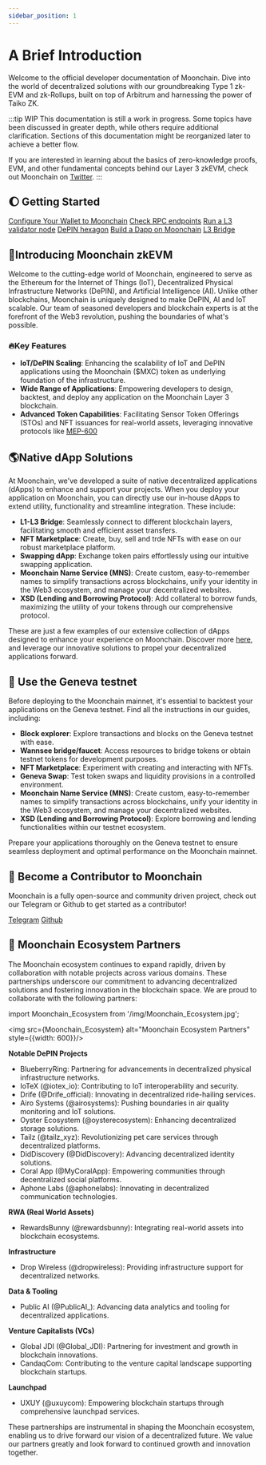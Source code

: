 ```yaml
---
sidebar_position: 1
---
```


# A Brief Introduction

Welcome to the official developer documentation of Moonchain. Dive into the world of decentralized solutions with our groundbreaking Type 1 zk-EVM and zk-Rollups, built on top of Arbitrum and harnessing the power of Taiko ZK.

:::tip WIP
This documentation is still a work in progress. Some topics have been discussed in greater depth, while others require additional clarification. Sections of this documentation might be reorganized later to achieve a better flow.

If you are interested in learning about the basics of zero-knowledge proofs, EVM, and other fundamental concepts behind our Layer 3 zkEVM, check out Moonchain on [Twitter](https://twitter.com/Moonchain_com).
:::

## 🌔 Getting Started

<a href="/docs/Moonchain-Design/Chains-and-Testnets" class="big-button">Configure Your Wallet to Moonchain</a>
<a href="/docs/Resources/RPC-Configuration" class="big-button">Check RPC endpoints</a>
<a href="docs/Testnet-Tutorials/Run-Moonchain-Supernode" class="big-button">Run a L3 validator node</a>
<a href="/docs/Moonchain-Design/Hexagons" class="big-button">DePIN hexagon</a>
<a href="/docs/Testnet-Tutorials/Build-A-Dapp" class="big-button">Build a Dapp on Moonchain</a>
<a href="/docs/Mainnet-Tutorials/Using-The-L3-Bridge" class="big-button">L3 Bridge</a>

## 📖Introducing Moonchain zkEVM

Welcome to the cutting-edge world of Moonchain, engineered to serve as the Ethereum for the Internet of Things (IoT), Decentralized Physical Infrastructure Networks (DePIN), and Artificial Intelligence (AI). Unlike other blockchains, Moonchain is uniquely designed to make DePIN, AI and IoT scalable. Our team of seasoned developers and blockchain experts is at the forefront of the Web3 revolution, pushing the boundaries of what's possible.

### 🔥Key Features

- **IoT/DePIN Scaling**: Enhancing the scalability of IoT and DePIN applications using the Moonchain ($MXC) token as underlying foundation of the infrastructure.
- **Wide Range of Applications**: Empowering developers to design, backtest, and deploy any application on the Moonchain Layer 3 blockchain.
- **Advanced Token Capabilities**: Facilitating Sensor Token Offerings (STOs) and NFT issuances for real-world assets, leveraging innovative protocols like [MEP-600](/docs/Moonchain-Design/MEPs-Moonchain)

## 🌎Native dApp Solutions

At Moonchain, we've developed a suite of native decentralized applications (dApps) to enhance and support your projects. When you deploy your application on Moonchain, you can directly use our in-house dApps to extend utility, functionality and streamline integration. These include:

- **L1-L3 Bridge**: Seamlessly connect to different blockchain layers, facilitating smooth and efficient asset transfers.
- **NFT Marketplace**: Create, buy, sell and trde NFTs with ease on our robust marketplace platform.
- **Swapping dApp**: Exchange token pairs effortlessly using our intuitive swapping application.
- **Moonchain Name Service (MNS)**: Create custom, easy-to-remember names to simplify transactions across blockchains, unify your identity in the Web3 ecosystem, and manage your decentralized websites.
- **XSD (Lending and Borrowing Protocol)**: Add collateral to borrow funds, maximizing the utility of your tokens through our comprehensive protocol.

These are just a few examples of our extensive collection of dApps designed to enhance your experience on Moonchain. Discover more [here](https://www.moonchain.com), and leverage our innovative solutions to propel your decentralized applications forward.

## 🌊 Use the Geneva testnet

Before deploying to the Moonchain mainnet, it's essential to backtest your applications on the Geneva testnet. Find all the instructions in our guides, including:

- **Block explorer**: Explore transactions and blocks on the Geneva testnet with ease.
- **Wannsee bridge/faucet**: Access resources to bridge tokens or obtain testnet tokens for development purposes.
- **NFT Marketplace**: Experiment with creating and interacting with NFTs.
- **Geneva Swap**: Test token swaps and liquidity provisions in a controlled environment.
- **Moonchain Name Service (MNS)**: Create custom, easy-to-remember names to simplify transactions across blockchains, unify your identity in the Web3 ecosystem, and manage your decentralized websites.
- **XSD (Lending and Borrowing Protocol)**: Explore borrowing and lending functionalities within our testnet ecosystem.

Prepare your applications thoroughly on the Geneva testnet to ensure seamless deployment and optimal performance on the Moonchain mainnet.

## 🤝 Become a Contributor to Moonchain

Moonchain is a fully open-source and community driven project, check out our Telegram or Github to get started as a contributor!

<a href="https://t.me/Moonchain_official" class="big-button">Telegram</a>
<a href="https://github.com/MXCzkEVM" class="big-button">Github</a>

## 🚀 Moonchain Ecosystem Partners

The Moonchain ecosystem continues to expand rapidly, driven by collaboration with notable projects across various domains. These partnerships underscore our commitment to advancing decentralized solutions and fostering innovation in the blockchain space. We are proud to collaborate with the following partners:

import Moonchain_Ecosystem from '/img/Moonchain_Ecosystem.jpg';

<img src={Moonchain_Ecosystem} alt="Moonchain Ecosystem Partners" style={{width: 600}}/>

**Notable DePIN Projects**
- BlueberryRing: Partnering for advancements in decentralized physical infrastructure networks.
- IoTeX (@iotex_io): Contributing to IoT interoperability and security.
- Drife (@Drife_official): Innovating in decentralized ride-hailing services.
- Airo Systems (@airosystems): Pushing boundaries in air quality monitoring and IoT solutions.
- Oyster Ecosystem (@oysterecosystem): Enhancing decentralized storage solutions.
- Tailz (@tailz_xyz): Revolutionizing pet care services through decentralized platforms.
- DidDiscovery (@DidDiscovery): Advancing decentralized identity solutions.
- Coral App (@MyCoralApp): Empowering communities through decentralized social platforms.
- Aphone Labs (@aphonelabs): Innovating in decentralized communication technologies.

**RWA (Real World Assets)**
- RewardsBunny (@rewardsbunny): Integrating real-world assets into blockchain ecosystems.

**Infrastructure**
- Drop Wireless (@dropwireless): Providing infrastructure support for decentralized networks.

**Data & Tooling**
- Public AI (@PublicAI_): Advancing data analytics and tooling for decentralized applications.

**Venture Capitalists (VCs)**
- Global JDI (@Global_JDI): Partnering for investment and growth in blockchain innovations.
- CandaqCom: Contributing to the venture capital landscape supporting blockchain startups.

**Launchpad**
- UXUY (@uxuycom): Empowering blockchain startups through comprehensive launchpad services.

These partnerships are instrumental in shaping the Moonchain ecosystem, enabling us to drive forward our vision of a decentralized future. We value our partners greatly and look forward to continued growth and innovation together.
